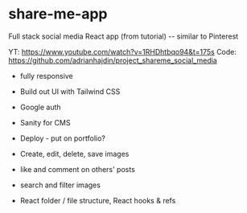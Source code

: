 # share-me-app
Full stack social media React app (from tutorial) -- similar to Pinterest

YT: https://www.youtube.com/watch?v=1RHDhtbqo94&t=175s
Code: https://github.com/adrianhajdin/project_shareme_social_media

- fully responsive
- Build out UI with Tailwind CSS
- Google auth
- Sanity for CMS
- Deploy - put on portfolio?

- Create, edit, delete, save images
- like and comment on others' posts
- search and filter images
- React folder / file structure, React hooks & refs
